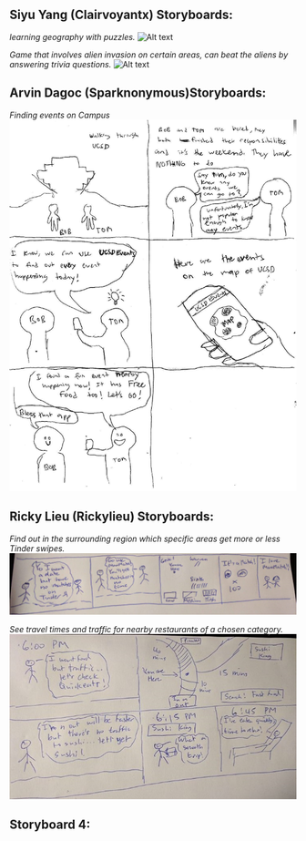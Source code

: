 ## Siyu Yang (Clairvoyantx) Storyboards:
*learning geography with puzzles.*
![Alt text](https://i.imgur.com/nvkj0uE.png "Board1")

*Game that involves alien invasion on certain areas, can beat the aliens by answering trivia questions.*
![Alt text](https://i.imgur.com/e6GGGLr.png "Board1")

## Arvin Dagoc (Sparknonymous)Storyboards:
*Finding events on Campus*
![Events](Images/storyboard%20events%20app.jpg)

## Ricky Lieu (Rickylieu) Storyboards:
*Find out in the surrounding region which specific areas get more or less Tinder swipes.*
![Tinder](Images/tinder%20storyboard.jpg)

*See travel times and traffic for nearby restaurants of a chosen category.*
![Food Traffic](Images/food%20traffic%20storyboard.jpg)


## Storyboard 4:
